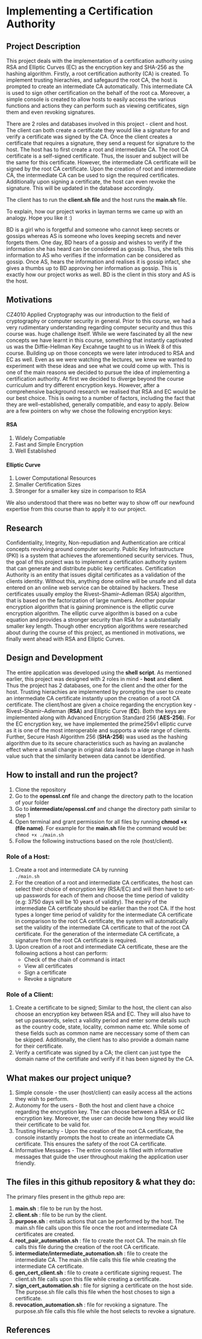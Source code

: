 # Implementing a Certification Authority

## Project Description
This project deals with the implementation of a certification authority using RSA and Elliptic Curves (EC) as the encryption key and SHA-256 as the hashing algorithm. Firstly, a root certification authority (CA) is created. To implement trusting hierachies, and safegaurd the root CA, the host is prompted to create an intermediate CA automatically. This intermediate CA is used to sign other certification on the behalf of the root ca. Moreover, a simple console is created to allow hosts to easily access the various functions and actions they can perform such as viewing certificates, sign them and even revoking signatures. 

There are 2 roles and databases involved in this project - client and host. The client can both create a certificate they would like a signature for and verify a certificate was signed by the CA. Once the client creates a certificate that requires a signature, they send a request for signature to the host. The host has to first create a root and intermediate CA. The root CA certificate is a self-signed certificate. Thus, the issuer and subject will be the same for this certificate. However,  the intermediate CA certificate will be signed by the root CA certificate. Upon the creation of root and intermediate CA, the intermediate CA can be used to sign the required certificates. Additionally upon signing a certificate, the host can even revoke the signature. This will be updated in the database accordingly.  

The client has to run the **client.sh file** and the host runs the **main.sh** file. 

To explain, how our project works in layman terms we came up with an analogy. Hope you like it :) 

BD is a girl who is forgetful and someone who cannot keep secrets or gossips whereas AS is someone who loves keeping secrets and never forgets them. One day, BD hears of a gossip and wishes to verify if the information she has heard can be considered as gossip. Thus, she tells this information to AS who verifies if the information can be considered as gossip. Once AS, hears the information and realises it is gossip infact, she gives a thumbs up to BD approving her information as gossip. This is exactly how our project works as well. BD is the client in this story and AS is the host. 

## Motivations
CZ4010 Applied Cryptography was our introduction to the field of cryptography or computer security in general. Prior to this course, we had a very rudimentary understanding regarding computer security and thus this course was. huge challenge itself. While we were fascinated by all the new concepts we have learnt in this course, something that instantly captivated us was the Diffie-Hellman Key Excahnge taught to us in Week 8 of this course. Building up on those concepts we were later introduced to RSA and EC as well. Even as we were watching the lectures, we knew we wanted to experiment with these ideas and see what we could come up with. This is one of the main reasons we decided to pursue the idea of implementing a certification authority. At first we decided to diverge beyond the course curriculum and try different encryption keys. However, after a comprehensive background research we realised that RSA and EC would be our best choice. This is owing to a number of factors, including the fact that they are well-established, generally compatible, and easy to apply. Below are a few pointers on why we chose the following encryption keys:

#### RSA
1. Widely Compatiable
2. Fast and Simple Encryption
3. Well Established


#### Elliptic Curve
1. Lower Computational Resources
2. Smaller Certification Sizes
3. Stronger for a smaller key size in comparison to RSA

We also understood that there was no better way to show off our newfound expertise from this course than to apply it to our project.

## Research
Confidentiality, Integrity, Non-repudiation and Authentication are critical concepts revolving around computer security. Public Key Infrastructure (PKI) is a system that achieves the aforementioned security services. Thus, the goal of this project was to implement a certification authority system that can generate and distribute public key certificates. Certification Authority is an entity that issues digital certificates as a validation of the clients identity. Without this, anything done online will be unsafe and all data entered on an online web service can be obtained by hackers. These certificates usually employ the Rivest–Shamir–Adleman (RSA) algorithm, that is based on the factorization of large numbers. Another popular encryption algorithm that is gaining prominence is the elliptic curve encryption algorithm. The elliptic curve algorithm is based on a cube equation and provides a stronger security than RSA for a substantially smaller key length. Though other encryption algorithms were researched about during the course of this project, as mentioned in motivations, we finally went ahead with RSA and Elliptic Curves.

## Design and Development
The entire application was developed using the **shell** **script**. As mentioned earlier, this project was designed with 2 roles in mind - **host** and **client**. Thus the project has 2 databases, one for the client and the other for the host. Trusting hierachies are implemented by prompting the user to create an intermediate CA certificate instantly upon the creation of a root CA certificate. The client/host are given a choice regarding the encryption key - Rivest–Shamir–Adleman (**RSA**) and Elliptic Curve (**EC**). Both the keys are implemented along with Advanced Encryption Standard 256 (**AES-256**). For the EC encryption key, we have implemented the prime256v1 elliptic curve as it is one of the most interoperable and supports a wide range of clients. Further, Secure Hash Algorithm 256 (**SHA-256**) was used as the hashing algorithm due to its secure characteristics such as having an avalanche effect where a small change in original data leads to a large change in hash value such that the similarity between data cannot be identified. 


## How to install and run the project?
1. Clone the repository
2. Go to the **openssl.cnf** file and change the directory path to the location of your folder <br/>
3. Go to **intermediate/openssl.cnf** and change the directory path similar to step 1
4. Open terminal and grant permission for all files by running **chmod +x (file name)**. For example for the **main.sh** file the command would be: <br/> ``` chmod +x ./main.sh ``` <br />
5. Follow the following instructions based on the role (host/client).


### Role of a Host:
1. Create a root and intermediate CA by running <br/>  ``` ./main.sh  ```
2. For the creation of a root and intermediate CA certificates, the host can select their choice of encryption key (RSA/EC) and will then have to set-up passwords for each of them and choose the time period of validity (e.g: 3750 days will be 10 years of validity). The expiry of the intermediate CA certificate should be earlier than the root CA. If the host types a longer time period of validity for the intermediate CA certificate in comparison to the root CA certificate, the system will automatically set the validity of the intermediate CA certificate to that of the root CA certificate. For the generation of the intermediate CA certificate, a signature from the root CA certificate is required.   
3. Upon creation of a root and intermediate CA certificate, these are the following actions a host can perform:
    - Check of the chain of command is intact
    - View all certificates
    - Sign a certificate
    - Revoke a signature


### Role of a Client:
1. Create a certificate to be signed; Similar to the host, the client can also choose an encryption key between RSA and EC. They will also have to set up passwords, select a validity period and enter some details such as the country code, state, locality, common name etc. While some of these fields such as common name are neccessary some of them can be skipped. Additionally, the client has to also provide a domain name for their certificate. 
2. Verify a certificate was signed by a CA; the client can just type the domain name of the certifiate and verify if it has been signed by the CA. 


## What makes our project unique?
1. Simple console - the user (host/client) can easily access all the actions they wish to perform.
2. Autonomy for the users - Both the host and client have a choice regarding the encryption key. The can choose between a RSA or EC encryption key. Moreover, the user can decide how long they would like their certificate to be valid for.
3. Trusting Hierachy - Upon the creation of the root CA certificate, the console instantly prompts the host to create an intermediate CA certificate. This ensures the safety of the root CA certificate. 
4. Informative Messages - The entire console is filled with informative messages that guide the user throughout making the application user friendly. 


## The files in this github repository & what they do:
The primary files present in the github repo are:
1. **main.sh** : file to be run by the host.
2. **client.sh** : file to be run by the client.
3. **purpose.sh** : entails actions that can be performed by the host. The main.sh file calls upon this file once the root and intermediate CA certificates are created.
4. **root_pair_automation.sh** : file to create the root CA. The main.sh file calls this file during the creation of the root CA certificate.
5. **intermediate/intermediate_automation.sh** : file to create the intermediate CA. The main.sh file calls this file while creating the intermediate CA certificate.
6. **gen_cert_client.sh** : file to create a certificate signing request. The client.sh file calls upon this file while creating a certificate.
7. **sign_cert_automation.sh** : file for signing a certificate on the host side. The purpose.sh file calls this file when the host choses to sign a certificate.
8. **revocation_automation.sh** : file for revoking a signature. The purpose.sh file calls this file while the host selects to revoke a signature. 

## References 
[^1]: Aas, Josh, et al. "Let's Encrypt: an automated certificate authority to encrypt the entire web." Proceedings of the 2019 ACM SIGSAC Conference on Computer and Communications Security. 2019. <br/>
[^2]: Al-Janabi, Sufyan Faraj, and Amer Kais Obaid. "Development of certificate authority services for web applications." 2012 International Conference on Future Communication Networks. IEEE, 2012.  <br/>
[^3]: Dong, Y., et al. "Providing distributed certificate authority service in mobile ad hoc networks." First International Conference on Security and Privacy for Emerging Areas in Communications Networks (SECURECOMM'05). IEEE, 2005.  <br/>
[^4]: Cano, Maria-Dolores, Ruben Toledo-Valera, and Fernando Cerdan. "A certification authority for elliptic curve X. 509v3 certificates." International Conference on Networking and Services (ICNS'07). IEEE, 2007.  <br/>
